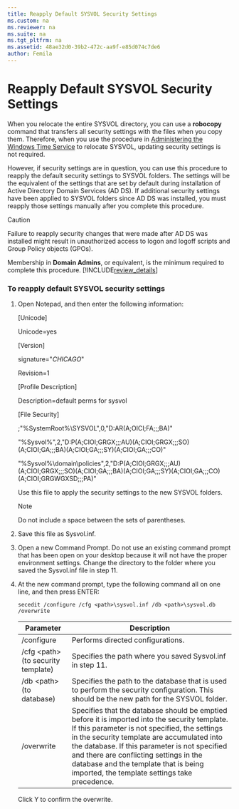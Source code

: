 ```yaml
---
title: Reapply Default SYSVOL Security Settings
ms.custom: na
ms.reviewer: na
ms.suite: na
ms.tgt_pltfrm: na
ms.assetid: 48ae32d0-39b2-472c-aa9f-e85d074c7de6
author: Femila
---
```

# Reapply Default SYSVOL Security Settings
  When you relocate the entire SYSVOL directory, you can use a **robocopy** command that transfers all security settings with the files when you copy them. Therefore, when you use the procedure in [Administering the Windows Time Service](../Topic/Administering-the-Windows-Time-Service.md) to relocate SYSVOL, updating security settings is not required.  
  
 However, if security settings are in question, you can use this procedure to reapply the default security settings to SYSVOL folders. The settings will be the equivalent of the settings that are set by default during installation of Active Directory Domain Services \(AD DS\). If additional security settings have been applied to SYSVOL folders since AD DS was installed, you must reapply those settings manually after you complete this procedure.  
  
> [!CAUTION]  
>  Failure to reapply security changes that were made after AD DS was installed might result in unauthorized access to logon and logoff scripts and Group Policy objects \(GPOs\).  
  
 Membership in **Domain Admins**, or equivalent, is the minimum required to complete this procedure. [!INCLUDE[review_details](../Token/review_details_md.md)]  
  
### To reapply default SYSVOL security settings  
  
1.  Open Notepad, and then enter the following information:  
  
     \[Unicode\]  
  
     Unicode\=yes  
  
     \[Version\]  
  
     signature\="$CHICAGO$"  
  
     Revision\=1  
  
     \[Profile Description\]  
  
     Description\=default perms for sysvol  
  
     \[File Security\]  
  
     ;"%SystemRoot%\\SYSVOL",0,"D:AR\(A;OICI;FA;;;BA\)"  
  
     "%Sysvol%",2,"D:P\(A;CIOI;GRGX;;;AU\)\(A;CIOI;GRGX;;;SO\)\(A;CIOI;GA;;;BA\)\(A;CIOI;GA;;;SY\)\(A;CIOI;GA;;;CO\)"  
  
     "%Sysvol%\\domain\\policies",2,"D:P\(A;CIOI;GRGX;;;AU\)\(A;CIOI;GRGX;;;SO\)\(A;CIOI;GA;;;BA\)\(A;CIOI;GA;;;SY\)\(A;CIOI;GA;;;CO\)\(A;CIOI;GRGWGXSD;;;PA\)"  
  
     Use this file to apply the security settings to the new SYSVOL folders.  
  
    > [!NOTE]  
    >  Do not include a space between the sets of parentheses.  
  
2.  Save this file as Sysvol.inf.  
  
3.  Open a new Command Prompt. Do not use an existing command prompt that has been open on your desktop because it will not have the proper environment settings. Change the directory to the folder where you saved the Sysvol.inf file in step 11.  
  
4.  At the new command prompt, type the following command all on one line, and then press ENTER:  
  
    ```  
    secedit /configure /cfg <path>\sysvol.inf /db <path>\sysvol.db /overwrite  
    ```  
  
    |Parameter|Description|  
    |---------------|-----------------|  
    |\/configure|Performs directed configurations.|  
    |\/cfg \<path\> \(to security template\)|Specifies the path where you saved Sysvol.inf in step 11.|  
    |\/db \<path\> \(to database\)|Specifies the path to the database that is used to perform the security configuration. This should be the new path for the SYSVOL folder.|  
    |\/overwrite|Specifies that the database should be emptied before it is imported into the security template. If this parameter is not specified, the settings in the security template are accumulated into the database. If this parameter is not specified and there are conflicting settings in the database and the template that is being imported, the template settings take precedence.|  
  
     Click Y to confirm the overwrite.  
  
  